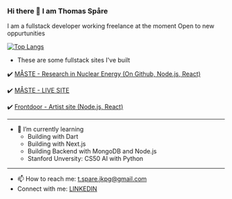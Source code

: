 ### Hi there 👋 I am Thomas Spåre

I am a fullstack developer working freelance at the moment
Open to new oppurtunities

[![Top Langs](https://github-readme-stats.vercel.app/api/top-langs/?username=anuraghazra&layout=pie)](https://github.com/anuraghazra/github-readme-stats)

-  These are some fullstack sites I've built
  
✔️ 
[MÅSTE - Research in Nuclear Energy (On Github, Node.js, React)](https://github.com/ThomasSpare/maste_science)

✔️ [MÅSTE - LIVE SITE](https://maste.nu/)

✔️ [Frontdoor - Artist site (Node.js, React)](https://bigjohnmuzik.se/)

---------------------------


      
- 🌱 I’m currently learning
    - Building with Dart
    - Building with Next.js
    - Building Backend with MongoDB and Node.js
    - Stanford Unversity: CS50 AI with Python

----------------------------
   
- 📫 How to reach me: t.spare.jkpg@gmail.com
- Connect with me:  [LINKEDIN](https://www.linkedin.com/in/thomas-sp%C3%A5re-93b748133/?originalSubdomain=se)


